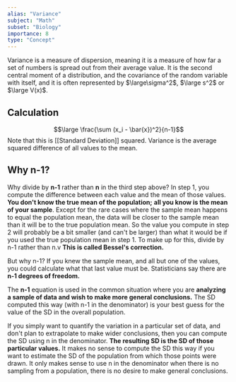 ```yaml
---
alias: "Variance"
subject: "Math"
subset: "Biology"
importance: 8
type: "Concept"
---
```


Variance is a measure of dispersion, meaning it is a measure of how far a set of numbers is spread out from their average value. It is the second central moment of a distribution, and the covariance of the random variable with itself, and it is often represented by $\large\sigma^2$, $\large s^2$ or $\large V(x)$.

## Calculation
$$\large \frac{\sum (x_i - \bar{x})^2}{n-1}$$
Note that this is [[Standard Deviation]] squared.
Variance is the average squared difference of all values to the mean.

## Why n-1?

Why divide by **n-1** rather than **n** in the third step above? In step 1, you compute the difference between each value and the mean of those values. **You don't know the true mean of the population;** **all you know is the mean of your sample**. Except for the rare cases where the sample mean happens to equal the population mean, the data will be closer to the sample mean than it will be to the true population mean. So the value you compute in step 2 will probably be a bit smaller (and can't be larger) than what it would be if you used the true population mean in step 1. To make up for this, divide by n-1 rather than n.v **This is called Bessel's correction.**

But why n-1? If you knew the sample mean, and all but one of the values, you could calculate what that last value must be. Statisticians say there are **n-1 degrees of freedom.**

The **n-1** equation is used in the common situation where you are **analyzing a sample of data and wish to make more general conclusions.** The SD computed this way (with n-1 in the denominator) is your best guess for the value of the SD in the overall population.

If you simply want to quantify the variation in a particular set of data, and don't plan to extrapolate to make wider conclusions, then you can compute the SD using n in the denominator. **The resulting SD is the SD of those particular values.** It makes no sense to compute the SD this way if you want to estimate the SD of the population from which those points were drawn. It only makes sense to use n in the denominator when there is no sampling from a population, there is no desire to make general conclusions. 